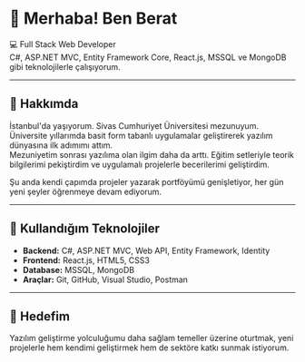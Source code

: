 # 👋 Merhaba! Ben Berat

💻 Full Stack Web Developer  
C#, ASP.NET MVC, Entity Framework Core, React.js, MSSQL ve MongoDB gibi teknolojilerle çalışıyorum.

---

## 🌟 Hakkımda

İstanbul'da yaşıyorum. Sivas Cumhuriyet Üniversitesi mezunuyum.  
Üniversite yıllarımda basit form tabanlı uygulamalar geliştirerek yazılım dünyasına ilk adımımı attım.  
Mezuniyetim sonrası yazılıma olan ilgim daha da arttı. Eğitim setleriyle teorik bilgilerimi pekiştirdim ve uygulamalı projelerle becerilerimi geliştirdim.

Şu anda kendi çapımda projeler yazarak portföyümü genişletiyor, her gün yeni şeyler öğrenmeye devam ediyorum.

---

## 🚀 Kullandığım Teknolojiler

- **Backend:** C#, ASP.NET MVC, Web API, Entity Framework, Identity
- **Frontend:** React.js, HTML5, CSS3
- **Database:** MSSQL, MongoDB
- **Araçlar:** Git, GitHub, Visual Studio, Postman

---

## 🎯 Hedefim

Yazılım geliştirme yolculuğumu daha sağlam temeller üzerine oturtmak, yeni projelerle hem kendimi geliştirmek hem de sektöre katkı sunmak istiyorum.

